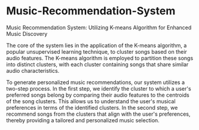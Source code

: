 # Music-Recommendation-System

Music Recommendation System: Utilizing K-means Algorithm for Enhanced Music
Discovery

The core of the system lies in the application of the K-means algorithm, a popular
unsupervised learning technique, to cluster songs based on their audio features.
The K-means algorithm is employed to partition these songs into distinct
clusters, with each cluster containing songs that share similar audio characteristics.

To generate personalized music recommendations, our system utilizes a two-step
process. In the first step, we identify the cluster to which a user's preferred songs
belong by comparing their audio features to the centroids of the song clusters. This
allows us to understand the user's musical preferences in terms of the identified
clusters. In the second step, we recommend songs from the clusters that align with
the user's preferences, thereby providing a tailored and personalized music selection.

